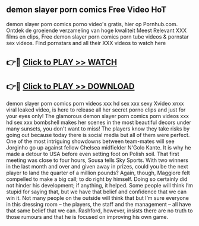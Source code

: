 ## demon slayer porn comics Free Video HoT 

demon slayer porn comics porno video's gratis, hier op Pornhub.com. Ontdek de groeiende verzameling van hoge kwaliteit Meest Relevant XXX films en clips,
Free demon slayer porn comics porn tube videos & pornstar sex videos. Find pornstars and all their XXX videos to watch here


## 👉🔴 [Click to PLAY >> WATCH](http://us.freeplayer.one?title=demon_slayer_porn_comics&ref=16D)

## 👉🔴 [Click to PLAY >> DOWNLOAD](http://us.freeplayer.one?title=demon_slayer_porn_comics&ref=16D)


demon slayer porn comics porn videos xxx hd sex xxx sexy Xvideo xnxx viral leaked video, is here to release all her secret porno clips and just for your eyes only! The glamorous demon slayer porn comics porn videos xxx hd sex xxx bombshell makes her scenes in the most beautiful decors under many sunsets, you don't want to miss! The players know they take risks by going out because today there is social media but all of them were perfect. One of the most intriguing showdowns between team-mates will see Jorginho go up against fellow Chelsea midfielder N'Golo Kante. It is why he made a detour to USA before even setting foot on Polish soil. That first meeting was close to four hours, Sousa tells Sky Sports. With two winners in the last month and over and given away in prizes, could you be the next player to land the quarter of a million pounds? Again, though, Maggiore felt compelled to make a big call; to do right by himself. Doing so certainly did not hinder his development; if anything, it helped. Some people will think I’m stupid for saying that, but we have that belief and confidence that we can win it. Not many people on the outside will think that but I’m sure everyone in this dressing room – the players, the staff and the management – all have that same belief that we can. Rashford, however, insists there are no truth to those rumours and that he is focused on improving his own game.